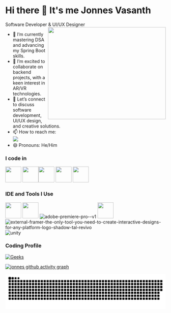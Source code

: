 # Hi there 👋 It's me Jonnes Vasanth

Software Developer & UI/UX Designer
<img align="right" width="370" height="290" src="https://camo.githubusercontent.com/d1e9733ec79822bcadf8b9a1035840ee511e2f022fe9f652cc163db23dc171d3/68747470733a2f2f6d656469612e67697068792e636f6d2f6d656469612f53576f536b4e36447854737a71494b4571762f67697068792e676966">                                                 
- 📘 I’m currently mastering DSA and advancing my Spring Boot skills.
- 🌟 I’m excited to collaborate on backend projects, with a keen interest in AR/VR technologies.
- 🎨 Let’s connect to discuss software development, UI/UX design, and creative solutions.
- 📫 How to reach me:
<br /> <div align="justify">[<img src="https://img.shields.io/badge/LinkedIn-0077B5?style=for-the-badge&logo=linkedin&logoColor=white" />](https://www.linkedin.com/in/jonnes-vasanth-a-934335248/?originalSubdomain=in) </div>
- 😄 Pronouns: He/Him

### I code in
<img height="50" width="50" src="https://img.icons8.com/color/48/000000/python.png" /> <img height="50" width="50" src="https://img.icons8.com/color/48/000000/java-coffee-cup-logo.png" /><img height="50" width="50" src="https://img.icons8.com/color/48/000000/mysql-logo.png"/> <img height="50" width="50" src="https://img.icons8.com/color/48/000000/mongodb.png"/> <img height="50" width="50" src="https://img.icons8.com/color/48/000000/spring-logo.png"/>

### IDE and Tools I Use
<img height="50" width="50" src="https://img.icons8.com/color/48/000000/visual-studio-code-2019.png"/> <img height="50" width="50" src="https://img.icons8.com/color/48/000000/git.png"/> <img width="48" height="48" src="https://img.icons8.com/color/48/adobe-premiere-pro--v1.png" alt="adobe-premiere-pro--v1"/> <img height="50" width="50" src="https://img.icons8.com/color/48/000000/figma--v1.png"/>
<img width="48" height="48" src="https://img.icons8.com/external-tal-revivo-shadow-tal-revivo/48/external-framer-the-only-tool-you-need-to-create-interactive-designs-for-any-platform-logo-shadow-tal-revivo.png" alt="external-framer-the-only-tool-you-need-to-create-interactive-designs-for-any-platform-logo-shadow-tal-revivo"/><img width="48" height="48" src="https://img.icons8.com/fluency/48/unity.png" alt="unity"/>

### Coding Profile

[![Geeks](https://img.icons8.com/color/48/GeeksforGeeks.png)](https://www.geeksforgeeks.org/user/jonne6twe/)

[![jonnes github activity graph](https://github-readme-activity-graph.vercel.app/graph?username=jonnes14&bg_color=a3c7d6&color=3f3b6c&line=9f73ab&point=624f82&area=true&hide_border=true)](https://github.com/ashutosh00710/github-readme-activity-graph)

<div align="center">
  <img src="https://github.com/jonnes14/jonnes14/blob/output/github-snake.svg" alt="snake gif">
</div>
